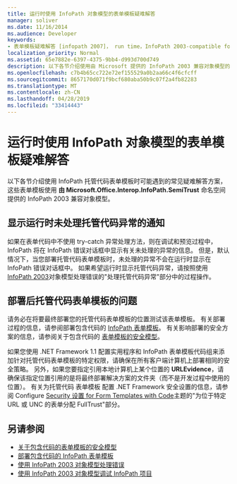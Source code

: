 ```yaml
---
title: 运行时使用 InfoPath 对象模型的表单模板疑难解答
manager: soliver
ms.date: 11/16/2014
ms.audience: Developer
keywords:
- 表单模板疑难解答 [infopath 2007]， run time，InfoPath 2003-compatible form templates， troubleshooting at run time
localization_priority: Normal
ms.assetid: 65e7882e-6397-4375-9bb4-d993d700d749
description: 以下各节介绍使用由 Microsoft 提供的 InfoPath 2003 兼容对象模型的 InfoPath 托管代码表单模板时可能遇到的常见疑难解答方案。Office.Interop.InfoPath.SemiTrust 命名空间运行时运行。
ms.openlocfilehash: c7b4b65cc722e72ef155529a0b2aa66c4f6cfcff
ms.sourcegitcommit: 8657170d071f9bcf680aba50b9c07f2a4fb82283
ms.translationtype: MT
ms.contentlocale: zh-CN
ms.lasthandoff: 04/28/2019
ms.locfileid: "33414443"
---
```

# <a name="troubleshoot-form-templates-that-use-the-infopath-object-model-at-run-time"></a>运行时使用 InfoPath 对象模型的表单模板疑难解答

以下各节介绍使用 InfoPath 托管代码表单模板时可能遇到的常见疑难解答方案，这些表单模板使用 **由 Microsoft.Office.Interop.InfoPath.SemiTrust** 命名空间提供的 InfoPath 2003 兼容对象模型。 
  
## <a name="display-notifications-for-unhandled-managed-code-exceptions-at-run-time"></a>显示运行时未处理托管代码异常的通知

如果在表单代码中不使用 try-catch 异常处理方法，则在调试和预览过程中，InfoPath 将在 InfoPath 错误对话框中显示有关未处理的异常的信息。 但是，默认情况下，当您部署托管代码表单模板时，未处理的异常不会在运行时显示在 InfoPath 错误对话框中。 如果希望运行时显示托管代码异常，请按照使用 [InfoPath 2003](how-to-handle-errors-using-the-infopath-2003-object-model.md)对象模型处理错误的"处理托管代码异常"部分中的过程操作。
  
## <a name="problems-with-managed-code-form-templates-after-deployment"></a>部署后托管代码表单模板的问题

请务必在将要最终部署您的托管代码表单模板的位置测试该表单模板。 有关部署过程的信息，请参阅部署包含代码的 [InfoPath 表单模板](how-to-deploy-infopath-form-templates-with-code.md)。 有关影响部署的安全方案的信息，请参阅关于包含代码的 [表单模板的安全模型](about-the-security-model-for-form-templates-with-code.md)。
  
如果您使用 .NET Framework 1.1 配置实用程序和 InfoPath 表单模板代码组来添加针对托管代码表单模板的特定权限，请确保在所有客户端计算机上部署相同的安全策略。 另外，如果您要指定引用本地计算机上某个位置的 **URLEvidence**，请确保该指定位置引用的是将最终部署解决方案的文件夹（而不是开发过程中使用的位置）。 有关为托管代码 表单模板 配置 .NET Framework 安全设置的信息，请参阅 Configure [Security 设置 for Form Templates with Code](how-to-configure-security-settings-for-form-templates-with-code.md)主题的"为位于特定 URL 或 UNC 的表单分配 FullTrust"部分。 
  
## <a name="see-also"></a>另请参阅

- [关于包含代码的表单模板的安全模型](about-the-security-model-for-form-templates-with-code.md)
- [部署包含代码的 InfoPath 表单模板](how-to-deploy-infopath-form-templates-with-code.md)
- [使用 InfoPath 2003 对象模型处理错误](how-to-handle-errors-using-the-infopath-2003-object-model.md)
- [使用 InfoPath 2003 对象模型调试 InfoPath 项目](how-to-debug-infopath-projects-using-the-infopath-2003-object-model.md)

